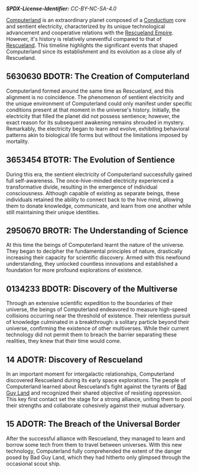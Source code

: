 ***SPDX-License-Identifier:*** *CC-BY-NC-SA-4.0*

[Computerland](./The%20Planet%20File.md#computerland-i) is an extraordinary planet composed of a [Conductium](./The%20Technology%20of%20Rescueland%2C%20Computerland%20and%20it's%20surrounding%20Planets.md#conductium-c-con-duct-ee-umm) core and sentient electricity, characterized by its unique technological advancement and cooperative relations with the [Rescueland Empire](./The%20Planet%20File.md#rescueland-empire). However, it's history is relatively uneventful compared to that of [Rescueland](./The%20Timeline%20of%20Resueland%20History.md). This timeline highlights the significant events that shaped Computerland since its establishment and its evolution as a close ally of Rescueland.

## 5630630 BDOTR: The Creation of Computerland

Computerland formed around the same time as Rescueland, and this alignment is no coincidence. The phenomenon of sentient electricity and the unique environment of Computerland could only manifest under specific conditions present at that moment in the universe's history. Initially, the electricity that filled the planet did not possess sentience; however, the exact reason for its subsequent awakening remains shrouded in mystery. Remarkably, the electricity began to learn and evolve, exhibiting behavioral patterns akin to biological life forms but without the limitations imposed by mortality.

## 3653454 BTOTR: The Evolution of Sentience

During this era, the sentient electricity of Computerland successfully gained full self-awareness. The once-hive-minded electricity experienced a transformative divide, resulting in the emergence of individual consciousness. Although capable of existing as separate beings, these individuals retained the ability to connect back to the hive mind, allowing them to donate knowledge, communicate, and learn from one another while still maintaining their unique identities.

## 2950670 BROTR: The Understanding of Science

At this time the beings of Computerland learnt the nature of the universe. They began to decipher the fundamental principles of nature, drastically increasing their capacity for scientific discovery. Armed with this newfound understanding, they unlocked countless innovations and established a foundation for more profound explorations of existence.

## 0134233 BDOTR: Discovery of the Multiverse

Through an extensive scientific expedition to the boundaries of their universe, the beings of Computerland endeavored to measure high-speed collisions occurring near the threshold of existence. Their relentless pursuit of knowledge culminated in a breakthrough: a solitary particle beyond their universe, confirming the existence of other multiverses. While their current technology did not permit them to breach the barrier separating these realities, they knew that their time would come.

## 14 ADOTR: Discovery of Rescueland

In an important moment for intergalactic relationships, Computerland discovered Rescueland during its early space explorations. The people of Computerland learned about Rescueland’s fight against the tyrants of [Bad Guy Land](./The%20Planet%20File.md#bad-guy-land-previously-b) and recognized their shared objective of resisting oppression. This key first contact set the stage for a strong alliance, uniting them to pool their strengths and collaborate cohesively against their mutual adversary.

## 15 ADOTR: The Breach of the Universal Border

After the successful alliance with Rescueland, they managed to learn and borrow some tech from them to travel between universes. With this new technology, Computerland fully comprehended the extent of the danger posed by Bad Guy Land, which they had hitherto only glimpsed through the occasional scout ship.
